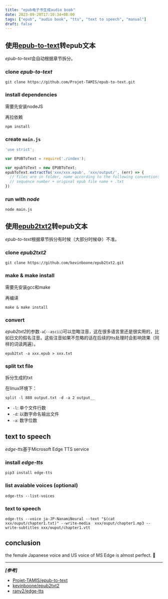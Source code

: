 ```yaml
---
title: "epub电子书生成audio book"
date: 2023-09-20T17:10:34+08:00
tags: ["epub", "audio book", "tts", "text to speech", "manual"]
draft: false
---
```


## 使用[epub-to-text](https://github.com/Projet-TAMIS/epub-to-text.git)转epub文本

*epub-to-text*会自动根据章节拆分。

### clone *epub-to-text*

```shell
git clone https://github.com/Projet-TAMIS/epub-to-text.git
```

### install dependencies

需要先安装nodeJS

再拉依赖
```shell
npm install
```

### create `main.js`

```javascript
'use strict';

var EPUBToText = require('./index');

var epubToText = new EPUBToText;
epubToText.extractTo('xxx/xxx.epub', 'xxx/output/', (err) => {
  // files are in folder, name according to the following convention:
  // sequence number + original epub file name + .txt
})
```

### run with *node*

```shell
node main.js
```

## 使用[epub2txt2](https://github.com/kevinboone/epub2txt2.git)转epub文本

*epub-to-text*根据章节拆分有时候（大部分时候😅）不准。

### clone *epub2txt2*

```shell
git clone https://github.com/kevinboone/epub2txt2.git
```

### make & make install

需要先安装gcc和make

再编译

```shell
make & make install
```

### convert

*epub2txt2*的参数`-a`(`--ascii`)可以忽略注音，这在很多语言里还是很实用的，比如日文的假名注音。这些注音如果不忽略的话在后续的tts处理时会影响效果（同样的词读两遍）。

```shell
epub2txt -a xxx.epub > xxx.txt
```

### split txt file

拆分生成的txt

在linux环境下：

```shell
split -l 888 output.txt -d -a 2 output__
```

- `-l`: 单个文件行数
- `-d`: 以数字命名输出文件
- `-a`: 数字位数

## text to speech

*edge-tts*基于Microsoft Edge TTS service

### install *edge-tts*

```shell
pip3 install edge-tts
```

### list avaiable voices (optional)

```shell
edge-tts --list-voices
```

### text to speech

```shell
edge-tts --voice ja-JP-NanamiNeural --text "$(cat xxx/ouput/chapter1.txt)" --write-media  xxx/ouput/chapter1.mp3 --write-subtitles xxx/ouput/chapter1.vtt
```

## conclusion

the female Japanese voice and US voice of MS Edge is almost perfect. 🥸

---

***[参考]***

- [Projet-TAMIS/epub-to-text](https://github.com/Projet-TAMIS/epub-to-text.git)
- [kevinboone/epub2txt2](https://github.com/kevinboone/epub2txt2.git)
- [rany2/edge-tts](https://github.com/rany2/edge-tts)